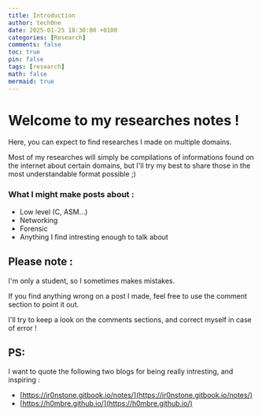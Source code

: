 ```yaml
---
title: Introduction
author: tech0ne
date: 2025-01-25 18:30:00 +0100
categories: [Research]
comments: false
toc: true
pin: false
tags: [research]
math: false
mermaid: true
---
```


# Welcome to my researches notes !

Here, you can expect to find researches I made on multiple domains.

Most of my researches will simply be compilations of informations found on the internet about certain domains, but I'll try my best to share those in the most understandable format possible ;)

### What I might make posts about :

- Low level (C, ASM...)
- Networking
- Forensic
- Anything I find intresting enough to talk about 

## Please note :

I'm only a student, so I sometimes makes mistakes.

If you find anything wrong on a post I made, feel free to use the comment section to point it out.

I'll try to keep a look on the comments sections, and correct myself in case of error !

## PS:

I want to quote the following two blogs for being really intresting, and inspiring :

- [https://ir0nstone.gitbook.io/notes/](https://ir0nstone.gitbook.io/notes/)
- [https://h0mbre.github.io/](https://h0mbre.github.io/)
